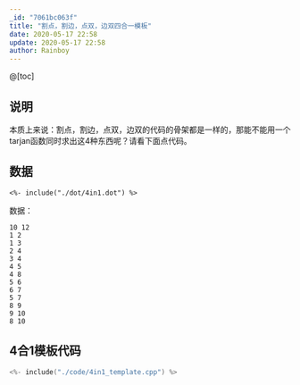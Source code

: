```yaml
---
_id: "7061bc063f"
title: "割点，割边，点双，边双四合一模板"
date: 2020-05-17 22:58
update: 2020-05-17 22:58
author: Rainboy
---
```



@[toc]

## 说明

本质上来说：割点，割边，点双，边双的代码的骨架都是一样的，那能不能用一个tarjan函数同时求出这4种东西呢？请看下面点代码。

## 数据



```viz-dot
<%- include("./dot/4in1.dot") %>
```

数据：

```
10 12
1 2
1 3
2 4
3 4
4 5
4 8
5 6
6 7
5 7
8 9
9 10
8 10
```

## 4合1模板代码

<!-- template start -->
```c
<%- include("./code/4in1_template.cpp") %>
```
<!-- template end -->

